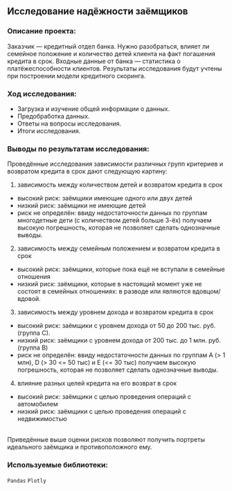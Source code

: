 ## Исследование надёжности заёмщиков

### Описание проекта:
Заказчик — кредитный отдел банка. Нужно разобраться, влияет ли семейное положение и количество детей клиента на факт погашения кредита в срок.
Входные данные от банка — статистика о платёжеспособности клиентов.
Результаты исследования будут учтены при построении модели кредитного скоринга.

### Ход исследования:
- Загрузка и изучение общей информации о данных.
- Предобработка данных.
- Ответы на вопросы исследования. 
- Итоги исследования.

### Выводы по результатам исследования:
Проведённые исследования зависимости различных групп критериев и возвратом кредита в срок дают следующую картину:
1. зависимость между количеством детей и возвратом кредита в срок
- высокий риск: заёмщики имеющие одного или двух детей
- низкий риск: заёмщики не имеющие детей
- риск не определён: ввиду недостаточности данных по группам многодетные дети (с количеством детей больше 3-ёх) получаем высокую погрешность, которая не позволяет сделать однозначные выводы.

2. зависимость между семейным положением и возвратом кредита в срок
- высокий риск: заёмщики, которые пока ещё не вступали в семейные отношения
- низкий риск: заёмщики, которые в настоящий момент уже не состоят в семейных отношениях: в разводе или являются вдовцом/вдовой.

3. зависимость между уровнем дохода и возвратом кредита в срок
- высокий риск: заёмщики с уровнем дохода от 50 до 200 тыс. руб. (группа С).
- низкий риск: заёмщики с уровнем дохода от 200 тыс. до 1 млн. руб. (группа B)
- риск не определён: ввиду недостаточности данных по группам A (> 1 млн), D (> 30 <= 50 тыс) и E (<= 30 тыс) получаем высокую погрешность, которая не позволяет сделать однозначные выводы.

4. влияние разных целей кредита на его возврат в срок
- высокий риск: заёмщики с целью проведения операций с автомобилем
- низкий риск: заёмщики с целью проведения операций с недвижимостью

<br>Приведённые выше оценки рисков позволяют получить портреты идеального заёмщика и противоположного ему.

### Используемые библиотеки:
`Pandas` `Plotly`


